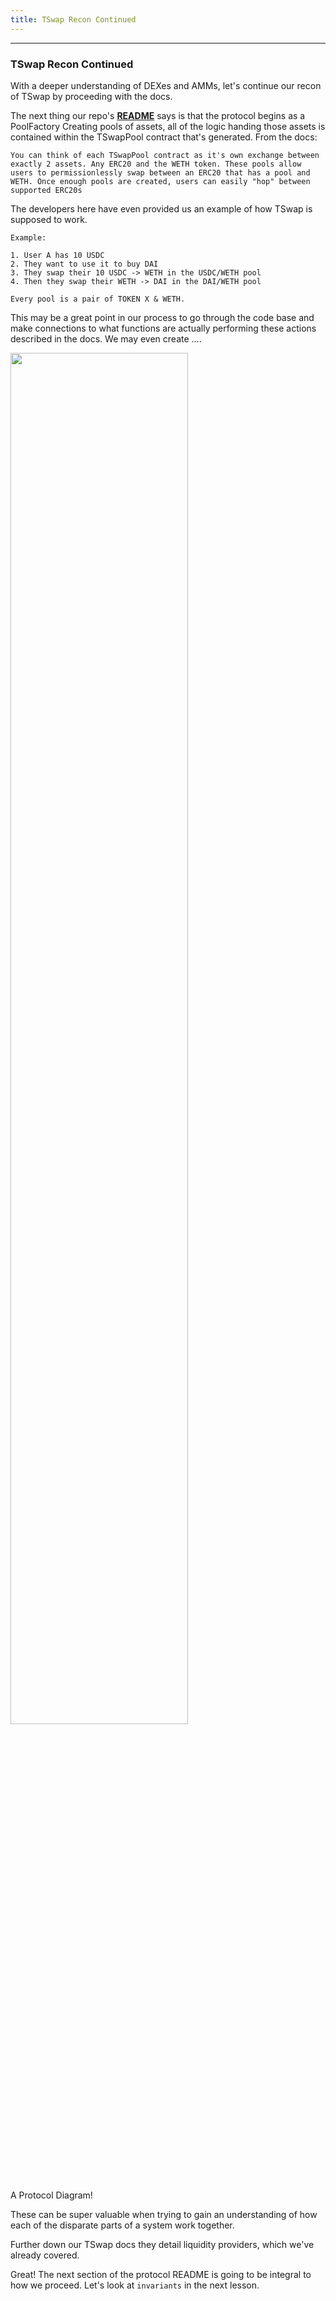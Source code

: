 ```yaml
---
title: TSwap Recon Continued
---
```


---

### TSwap Recon Continued

With a deeper understanding of DEXes and AMMs, let's continue our recon of TSwap by proceeding with the docs.

The next thing our repo's [**README**](https://github.com/Cyfrin/5-t-swap-audit/blob/main/README.md) says is that the protocol begins as a PoolFactory Creating pools of assets, all of the logic handing those assets is contained within the TSwapPool contract that's generated. From the docs:

```
You can think of each TSwapPool contract as it's own exchange between exactly 2 assets. Any ERC20 and the WETH token. These pools allow users to permissionlessly swap between an ERC20 that has a pool and WETH. Once enough pools are created, users can easily "hop" between supported ERC20s
```

The developers here have even provided us an example of how TSwap is supposed to work.

```
Example:

1. User A has 10 USDC
2. They want to use it to buy DAI
3. They swap their 10 USDC -> WETH in the USDC/WETH pool
4. Then they swap their WETH -> DAI in the DAI/WETH pool

Every pool is a pair of TOKEN X & WETH.
```

This may be a great point in our process to go through the code base and make connections to what functions are actually performing these actions described in the docs. We may even create ....

<img src="/security-section-5/8-tswap-recon-continued/tswap-recon-cont1.png" width="75%" height="auto">

A Protocol Diagram!

These can be super valuable when trying to gain an understanding of how each of the disparate parts of a system work together.

Further down our TSwap docs they detail liquidity providers, which we've already covered.

Great! The next section of the protocol README is going to be integral to how we proceed. Let's look at `invariants` in the next lesson.
